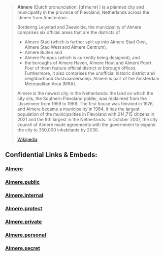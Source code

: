 
> **Almere** (Dutch pronunciation: [ɑlˈmeːrə] ) is a planned city and municipality 
> in the province of Flevoland, Netherlands across the IJmeer from Amsterdam. 
>
> Bordering Lelystad and Zeewolde, 
> the municipality of Almere comprises six official areas 
> that are the districts of 
> - Almere Stad (which is further split up into Almere Stad Oost, Almere Stad West and Almere Centrum), 
> - Almere Buiten and 
> - Almere Pampus (which is currently being designed), and 
> - the boroughs of Almere Haven, Almere Hout and Almere Poort. 
> Four of them feature official district or borough offices. 
> Furthermore, it also comprises the unofficial historic 
> district and neighborhood Oostvaardersdiep. 
> Almere is part of the Amsterdam Metropolitan Area (MRA).
>
> Almere is the newest city in the Netherlands: 
> the land on which the city sits, the Southern Flevoland polder, 
> was reclaimed from the IJsselmeer from 1959 to 1968. 
> The first house was finished in 1976, and Almere became a municipality in 1984. 
> It has the largest population of the municipalities in Flevoland 
> with 214,715 citizens in 2021 and the 8th largest in the Netherlands. 
> In October 2007, the city council of Almere made agreements with the government to expand the city to 350,000 inhabitants by 2030.
>
> [Wikipedia](https://en.wikipedia.org/wiki/Almere)


## Confidential Links & Embeds: 

### [Almere](/_Standards/Earth/Continent/Europe/Europe~West/Netherlands/Provinces~Netherlands/Flevoland/counties~Flevoland/Almere.md) 

### [Almere.public](/_public/Earth/Continent/Europe/Europe~West/Netherlands/Provinces~Netherlands/Flevoland/counties~Flevoland/Almere.public.md) 

### [Almere.internal](/_internal/Earth/Continent/Europe/Europe~West/Netherlands/Provinces~Netherlands/Flevoland/counties~Flevoland/Almere.internal.md) 

### [Almere.protect](/_protect/Earth/Continent/Europe/Europe~West/Netherlands/Provinces~Netherlands/Flevoland/counties~Flevoland/Almere.protect.md) 

### [Almere.private](/_private/Earth/Continent/Europe/Europe~West/Netherlands/Provinces~Netherlands/Flevoland/counties~Flevoland/Almere.private.md) 

### [Almere.personal](/_personal/Earth/Continent/Europe/Europe~West/Netherlands/Provinces~Netherlands/Flevoland/counties~Flevoland/Almere.personal.md) 

### [Almere.secret](/_secret/Earth/Continent/Europe/Europe~West/Netherlands/Provinces~Netherlands/Flevoland/counties~Flevoland/Almere.secret.md)

